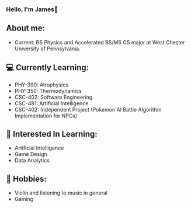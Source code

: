 ### Hello, I'm James👋

## About me:
* Current: BS Physics and Accelerated BS/MS CS major at West Chester University of Pennsylvania.

## 💻 Currently Learning:
* PHY-390: Atrophysics
* PHY-350: Thermodynamics
* CSC-402: Software Engineering
* CSC-481: Artificial Intelligence
* CSC-402: Independent Project (Pokemon AI Battle Algorithm Implementation for NPCs)

## 🤖 Interested In Learning:
* Artificial Intelligence
* Game Design
* Data Analytics

## 🎻 Hobbies:
* Violin and listening to music in general
* Gaming
